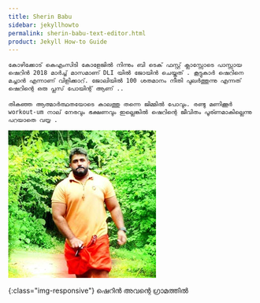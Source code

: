 ```yaml
---
title: Sherin Babu
sidebar: jekyllhowto
permalink: sherin-babu-text-editor.html
product: Jekyll How-to Guide
---
```


```
കോഴിക്കോട് കെഎംസിടി കോളേജിൽ നിന്നും ബി ടെക് ഫസ്റ്റ് ക്ലാസ്സോടെ പാസ്സായ ഷെറിൻ 2018 മാർച്ച് മാസമാണ് DLI യിൽ ജോയിൻ ചെയ്തത് . കൂട്ടുകാർ ഷെറിനെ മച്ചാൻ എന്നാണ് വിളിക്കാറ്. ജോലിയിൽ 100 ശതമാനം നീതി പുലർത്തുന്നു എന്നത് ഷെറിന്റെ ഒരു പ്ലസ് പോയിന്റ് ആണ് ..

തികഞ്ഞ ആത്മാർത്ഥതയോടെ കാലത്തു തന്നെ ജിമ്മിൽ പോവും. രണ്ടു മണിക്കൂർ workout-um നാല് നേരവും ഭക്ഷണവും ഇല്ലെങ്കിൽ ഷെറിന്റെ ജീവിതം പൂര്ണമാകില്ലെന്നു പറയാതെ വയ്യ .
```
![image-title-here](/images/s2.jpeg)

{:class="img-responsive"}
ഷെറിൻ അവന്റെ ഗ്രാമത്തിൽ